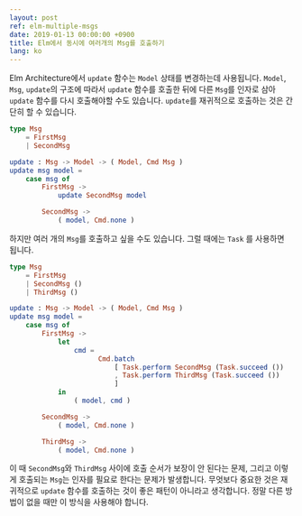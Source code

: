 ```yaml
---
layout: post
ref: elm-multiple-msgs
date: 2019-01-13 00:00:00 +0900
title: Elm에서 동시에 여러개의 Msg를 호출하기
lang: ko
---
```


Elm Architecture에서 `update` 함수는 `Model` 상태를 변경하는데 사용됩니다. `Model`, `Msg`, `update`의 구조에 따라서 `update` 함수를 호출한 뒤에 다른 `Msg`를 인자로 삼아 `update` 함수를 다시 호출해야할 수도 있습니다. `update`를 재귀적으로 호출하는 것은 간단히 할 수 있습니다.


```elm
type Msg
    = FirstMsg
    | SecondMsg

update : Msg -> Model -> ( Model, Cmd Msg )
update msg model =
    case msg of
        FirstMsg -> 
            update SecondMsg model

        SecondMsg -> 
            ( model, Cmd.none )
```

하지만 여러 개의 `Msg`를 호출하고 싶을 수도 있습니다. 그럴 때에는 `Task` 를 사용하면 됩니다. 


```elm
type Msg
    = FirstMsg
    | SecondMsg ()
    | ThirdMsg ()

update : Msg -> Model -> ( Model, Cmd Msg )
update msg model =
    case msg of
        FirstMsg -> 
            let
                cmd =
                      Cmd.batch
                          [ Task.perform SecondMsg (Task.succeed ())
                          , Task.perform ThirdMsg (Task.succeed ())
                          ]
            in
                ( model, cmd )

        SecondMsg -> 
            ( model, Cmd.none )

        ThirdMsg ->
            ( model, Cmd.none )
```

이 때 `SecondMsg`와 `ThirdMsg` 사이에 호출 순서가 보장이 안 된다는 문제, 그리고 이렇게 호출되는 `Msg`는 인자를 필요로 한다는 문제가 발생합니다. 무엇보다 중요한 것은 재귀적으로 `update` 함수를 호출하는 것이 좋은 패턴이 아니라고 생각합니다. 정말 다른 방법이 없을 때만 이 방식을 사용해야 합니다.
